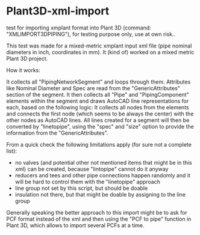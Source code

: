 # Plant3D-xml-import
test for importing xmplant format into Plant 3D (command: "XMLIMPORT3DPIPING"), for testing purpose only, use at own risk..

This test was made for a mixed-metric xmplant input xml file (pipe nominal diameters in inch, coordinates in mm). It (kind of) worked on a mixed metric Plant 3D project.

How it works:

It collects all "PipingNetworkSegment" and loops through them. 
Attributes like Nominal Diameter and Spec are read from the "GenericAttributes" section of the segment.
It then collects all "Pipe" and "PipingComponent" elements within the segment and draws AutoCAD line representations for each, based on the following logic:
It collects all nodes from the elements and connects the first node (which seems to be always the center) with the other nodes as AutoCAD lines.
All lines created for a segment will then be converted by "linetopipe", using the "spec" and "size" option to provide the information from the "GenericAttributes".

From a quick check the following limitations apply (for sure not a complete list):
- no valves (and potential other not mentioned items that might be in this xml) can be created, because "lintopipe" cannot do it anyway
- reducers and tees and other pipe connections happen randomly and it will be hard to control them with the "linetopipe" approach
- line group not set by this script, but should be doable
- insulation not there, but that might be doable by assigning to the line group

Generally speaking the better approach to this import might be to ask for PCF format instead of the xml and then using the "PCF to pipe" function in Plant 3D, which allows to import several PCFs at a time.



